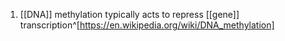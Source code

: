 1. [[DNA]] methylation typically acts to repress [[gene]] transcription^[https://en.wikipedia.org/wiki/DNA_methylation]